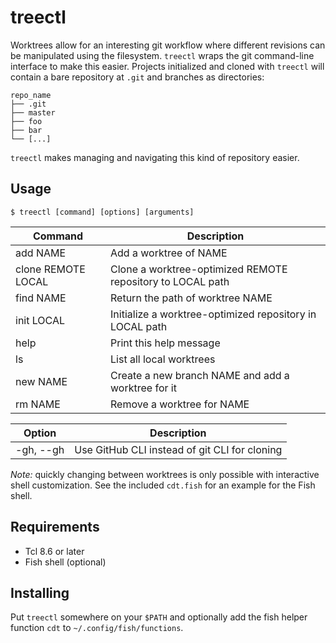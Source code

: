 treectl
=======

Worktrees allow for an interesting git workflow where different revisions
can be manipulated using the filesystem. `treectl` wraps the git command-line
interface to make this easier. Projects initialized and cloned with `treectl`
will contain a bare repository at `.git` and branches as directories:

```
repo_name
├── .git
├── master
├── foo
├── bar
└── [...]
```

`treectl` makes managing and navigating this kind of repository easier. 

Usage
-----
`$ treectl [command] [options] [arguments]`

| Command            | Description
| ------------------ | ---------------------------------------------------------- |
| add   NAME         | Add a worktree of NAME
| clone REMOTE LOCAL | Clone a worktree-optimized REMOTE repository to LOCAL path
| find  NAME         | Return the path of worktree NAME
| init  LOCAL        | Initialize a worktree-optimized repository in LOCAL path
| help               | Print this help message
| ls                 | List all local worktrees
| new   NAME         | Create a new branch NAME and add a worktree for it
| rm    NAME         | Remove a worktree for NAME

| Option    | Description                                   |
| --------- | --------------------------------------------- |
| -gh, --gh | Use GitHub CLI instead of git CLI for cloning |

*Note:* quickly changing between worktrees is only possible with interactive
shell customization. See the included `cdt.fish` for an example for the Fish
shell.

Requirements
------------
* Tcl 8.6 or later
* Fish shell (optional)

Installing
----------
Put `treectl` somewhere on your `$PATH` and optionally add the fish helper
function `cdt` to `~/.config/fish/functions`.

